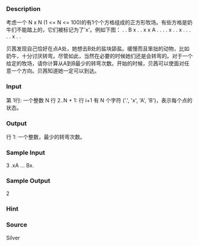 
### Description
考虑一个 N x N (1 <= N <= 100)的有1个个方格组成的正方形牧场。有些方格是奶牛们不能踏上的，它们被标记为了'x'。例如下图： 
. . B x .
. x x A .
. . . x .
. x . . .
. . x . .

贝茜发现自己恰好在点A处，她想去B处的盐块舔盐。缓慢而且笨拙的动物，比如奶牛，十分讨厌转弯。尽管如此，当然在必要的时候她们还是会转弯的。对于一个给定的牧场，请你计算从A到B最少的转弯次数。开始的时候，贝茜可以使面对任意一个方向。贝茜知道她一定可以到达。 
### Input
第 1行: 一个整数 N 行 
2..N + 1: 行 i+1 有 N 个字符 ('.', 'x', 'A', 'B')，表示每个点的状态。
### Output
行 1: 一个整数，最少的转弯次数。 
### Sample Input
3
.xA
...
Bx.

### Sample Output
2

### Hint

### Source
Silver